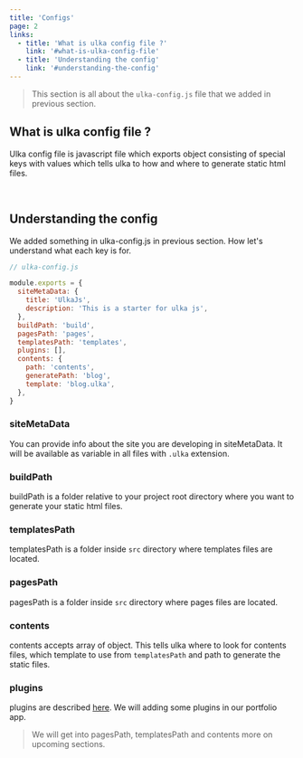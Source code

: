 ```yaml
---
title: 'Configs'
page: 2
links:
  - title: 'What is ulka config file ?'
    link: '#what-is-ulka-config-file'
  - title: 'Understanding the config'
    link: '#understanding-the-config'
---
```


> This section is all about the `ulka-config.js` file that we added in previous section.

## What is ulka config file ?

Ulka config file is javascript file which exports object consisting of special keys with values which tells ulka to how and where to generate static html files.

<br />

## Understanding the config

We added something in ulka-config.js in previous section. How let's understand what each key is for.

```js
// ulka-config.js

module.exports = {
  siteMetaData: {
    title: 'UlkaJs',
    description: 'This is a starter for ulka js',
  },
  buildPath: 'build',
  pagesPath: 'pages',
  templatesPath: 'templates',
  plugins: [],
  contents: {
    path: 'contents',
    generatePath: 'blog',
    template: 'blog.ulka',
  },
}
```

### siteMetaData

You can provide info about the site you are developing in siteMetaData. It will be available as variable in all files with `.ulka` extension.

### buildPath

buildPath is a folder relative to your project root directory where you want to generate your static html files.

### templatesPath

templatesPath is a folder inside `src` directory where templates files are located.

### pagesPath

pagesPath is a folder inside `src` directory where pages files are located.

### contents

contents accepts array of object. This tells ulka where to look for contents files, which template to use from `templatesPath` and path to generate the static files.

### plugins

plugins are described [here](/docs/plugins). We will adding some plugins in our portfolio app.

> We will get into pagesPath, templatesPath and contents more on upcoming sections.
